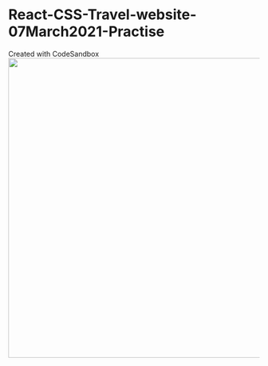 # React-CSS-Travel-website-07March2021-Practise
Created with CodeSandbox
<img src="https://github.com/Pihu01/React-CSS-Travel-website-07March2021-Practise/blob/main/travel-website.gif" width="900" height="600" />
